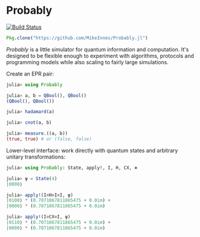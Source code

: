 # Probably

[![Build Status](https://travis-ci.org/MikeInnes/Probably.jl.svg?branch=master)](https://travis-ci.org/MikeInnes/Probably.jl)

```julia
Pkg.clone("https://github.com/MikeInnes/Probably.jl")
```

*Probably* is a little simulator for quantum information and computation. It's designed to be flexible enough to experiment with algorithms, protocols and programming models while also scaling to fairly large simulations.

Create an EPR pair:

```julia
julia> using Probably

julia> a, b = QBool(), QBool()
(QBool(), QBool())

julia> hadamard(a)

julia> cnot(a, b)

julia> measure.((a, b))
(true, true) # or (false, false)
```

Lower-level interface: work directly with quantum states and arbitrary unitary transformations:

```julia
julia> using Probably: State, apply!, I, H, CX, ⊗

julia> ψ = State(4)
|0000⟩

julia> apply!(I⊗H⊗I⊗I, ψ)
|0100⟩ * (0.7071067811865475 + 0.0im) +
|0000⟩ * (0.7071067811865475 + 0.0im)

julia> apply!(I⊗CX⊗I, ψ)
|0110⟩ * (0.7071067811865475 + 0.0im) +
|0000⟩ * (0.7071067811865475 + 0.0im)
```
